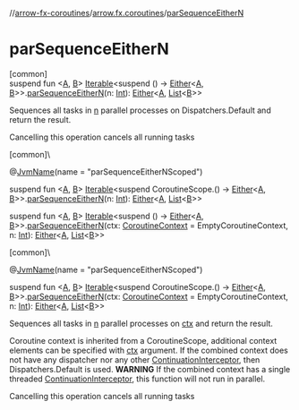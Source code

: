 //[arrow-fx-coroutines](../../index.md)/[arrow.fx.coroutines](index.md)/[parSequenceEitherN](par-sequence-either-n.md)

# parSequenceEitherN

[common]\
suspend fun &lt;[A](par-sequence-either-n.md), [B](par-sequence-either-n.md)&gt; [Iterable](https://kotlinlang.org/api/latest/jvm/stdlib/kotlin.collections/-iterable/index.html)&lt;suspend () -&gt; [Either](../../../arrow-core/arrow-core/arrow.core/-either/index.md)&lt;[A](par-sequence-either-n.md), [B](par-sequence-either-n.md)&gt;&gt;.[parSequenceEitherN](par-sequence-either-n.md)(n: [Int](https://kotlinlang.org/api/latest/jvm/stdlib/kotlin/-int/index.html)): [Either](../../../arrow-core/arrow-core/arrow.core/-either/index.md)&lt;[A](par-sequence-either-n.md), [List](https://kotlinlang.org/api/latest/jvm/stdlib/kotlin.collections/-list/index.html)&lt;[B](par-sequence-either-n.md)&gt;&gt;

Sequences all tasks in [n](par-sequence-either-n.md) parallel processes on Dispatchers.Default and return the result.

Cancelling this operation cancels all running tasks

[common]\

@[JvmName](https://kotlinlang.org/api/latest/jvm/stdlib/kotlin.jvm/-jvm-name/index.html)(name = "parSequenceEitherNScoped")

suspend fun &lt;[A](par-sequence-either-n.md), [B](par-sequence-either-n.md)&gt; [Iterable](https://kotlinlang.org/api/latest/jvm/stdlib/kotlin.collections/-iterable/index.html)&lt;suspend CoroutineScope.() -&gt; [Either](../../../arrow-core/arrow-core/arrow.core/-either/index.md)&lt;[A](par-sequence-either-n.md), [B](par-sequence-either-n.md)&gt;&gt;.[parSequenceEitherN](par-sequence-either-n.md)(n: [Int](https://kotlinlang.org/api/latest/jvm/stdlib/kotlin/-int/index.html)): [Either](../../../arrow-core/arrow-core/arrow.core/-either/index.md)&lt;[A](par-sequence-either-n.md), [List](https://kotlinlang.org/api/latest/jvm/stdlib/kotlin.collections/-list/index.html)&lt;[B](par-sequence-either-n.md)&gt;&gt;

suspend fun &lt;[A](par-sequence-either-n.md), [B](par-sequence-either-n.md)&gt; [Iterable](https://kotlinlang.org/api/latest/jvm/stdlib/kotlin.collections/-iterable/index.html)&lt;suspend () -&gt; [Either](../../../arrow-core/arrow-core/arrow.core/-either/index.md)&lt;[A](par-sequence-either-n.md), [B](par-sequence-either-n.md)&gt;&gt;.[parSequenceEitherN](par-sequence-either-n.md)(ctx: [CoroutineContext](https://kotlinlang.org/api/latest/jvm/stdlib/kotlin.coroutines/-coroutine-context/index.html) = EmptyCoroutineContext, n: [Int](https://kotlinlang.org/api/latest/jvm/stdlib/kotlin/-int/index.html)): [Either](../../../arrow-core/arrow-core/arrow.core/-either/index.md)&lt;[A](par-sequence-either-n.md), [List](https://kotlinlang.org/api/latest/jvm/stdlib/kotlin.collections/-list/index.html)&lt;[B](par-sequence-either-n.md)&gt;&gt;

[common]\

@[JvmName](https://kotlinlang.org/api/latest/jvm/stdlib/kotlin.jvm/-jvm-name/index.html)(name = "parSequenceEitherNScoped")

suspend fun &lt;[A](par-sequence-either-n.md), [B](par-sequence-either-n.md)&gt; [Iterable](https://kotlinlang.org/api/latest/jvm/stdlib/kotlin.collections/-iterable/index.html)&lt;suspend CoroutineScope.() -&gt; [Either](../../../arrow-core/arrow-core/arrow.core/-either/index.md)&lt;[A](par-sequence-either-n.md), [B](par-sequence-either-n.md)&gt;&gt;.[parSequenceEitherN](par-sequence-either-n.md)(ctx: [CoroutineContext](https://kotlinlang.org/api/latest/jvm/stdlib/kotlin.coroutines/-coroutine-context/index.html) = EmptyCoroutineContext, n: [Int](https://kotlinlang.org/api/latest/jvm/stdlib/kotlin/-int/index.html)): [Either](../../../arrow-core/arrow-core/arrow.core/-either/index.md)&lt;[A](par-sequence-either-n.md), [List](https://kotlinlang.org/api/latest/jvm/stdlib/kotlin.collections/-list/index.html)&lt;[B](par-sequence-either-n.md)&gt;&gt;

Sequences all tasks in [n](par-sequence-either-n.md) parallel processes on [ctx](par-sequence-either-n.md) and return the result.

Coroutine context is inherited from a CoroutineScope, additional context elements can be specified with [ctx](par-sequence-either-n.md) argument. If the combined context does not have any dispatcher nor any other [ContinuationInterceptor](https://kotlinlang.org/api/latest/jvm/stdlib/kotlin.coroutines/-continuation-interceptor/index.html), then Dispatchers.Default is used. **WARNING** If the combined context has a single threaded [ContinuationInterceptor](https://kotlinlang.org/api/latest/jvm/stdlib/kotlin.coroutines/-continuation-interceptor/index.html), this function will not run in parallel.

Cancelling this operation cancels all running tasks

